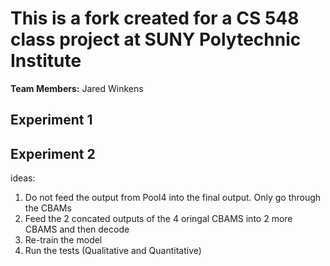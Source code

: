 # This is a fork created for a CS 548 class project at SUNY Polytechnic Institute

**Team Members:** Jared Winkens

## Experiment 1


## Experiment 2

ideas:
 1. Do not feed the output from Pool4 into the final output. Only go through the CBAMs
 2. Feed the 2 concated outputs of the 4 oringal CBAMS into 2 more CBAMS and then decode
 3. Re-train the model
 4. Run the tests (Qualitative and Quantitative)
 